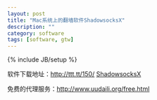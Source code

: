 ```yaml
---
layout: post
title: "Mac系统上的翻墙软件ShadowsocksX"
description: ""
category: software
tags: [software, gtw]
---
```

{% include JB/setup %}

软件下载地址：<http://ttt.tt/150/>
[ShadowsocksX](/assets/software/ShadowsocksX-2.5.dmg)

免费的代理服务：<http://www.uudaili.org/free.html>
